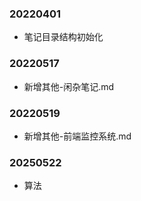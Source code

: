 ### 20220401

- 笔记目录结构初始化

### 20220517

- 新增其他-闲杂笔记.md

### 20220519

- 新增其他-前端监控系统.md

### 20250522
- 算法
